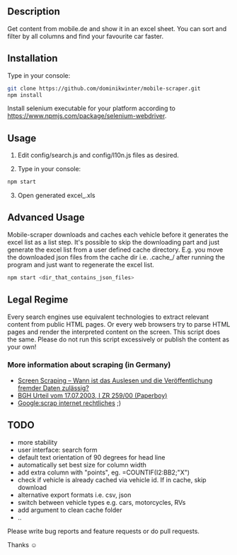 ## Description

Get content from mobile.de and show it in an excel sheet. You can sort and filter by all columns and find your favourite car faster.

## Installation

Type in your console:

```bash
git clone https://github.com/dominikwinter/mobile-scraper.git
npm install
```

Install selenium executable for your platform according to https://www.npmjs.com/package/selenium-webdriver.

## Usage

1. Edit config/search.js and config/l10n.js files as desired.

2. Type in your console:

```bash
npm start
```
3. Open generated excel_<language>.xls

## Advanced Usage

Mobile-scraper downloads and caches each vehicle before it generates the excel list
as a list step. It's possible to skip the downloading part and just generate the excel
list from a user defined cache directory. E.g. you move the downloaded json files
from the cache dir i.e. .cache_<language>/ after running the program and just
want to regenerate the excel list.

```bash
npm start <dir_that_contains_json_files>
```

## Legal Regime
Every search engines use equivalent technologies to extract relevant content from public HTML pages. Or every web browsers try to parse HTML pages and render the interpreted content on the screen. This script does the same. Please do not run this script excessively or publish the content as your own!

### More information about scraping (in Germany)
- [Screen Scraping – Wann ist das Auslesen und die Veröffentlichung fremder Daten zulässig?](http://www.rechtzweinull.de/archives/100-screen-scraping-wann-ist-das-auslesen-und-die-veroeffentlichung-fremder-daten-zulaessig.html)
- [BGH Urteil vom 17.07.2003, I ZR 259/00 (Paperboy)](http://www.jurpc.de/jurpc/show?id=20030274)
- [Google:scrap internet rechtliches](https://www.google.de/search?q=scrap%20internet%20rechtliches) ;)


## TODO
- more stability
- user interface: search form
- default text orientation of 90 degrees for head line
- automatically set best size for column width
- add extra column with "points", eg. =COUNTIF(I2:BB2;"X")
- check if vehicle is already cached via vehicle id. If in cache, skip download
- alternative export formats i.e. csv, json
- switch between vehicle types e.g. cars, motorcycles, RVs
- add argument to clean cache folder
- ..

Please write bug reports and feature requests or do pull requests.

Thanks ☺
